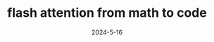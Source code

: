 ---
title: flash attention from math to code
date: 2024-5-16
description: flash attention theory and CUDA implementation
category: cuda
redirect: ./assets/pdf/flashattention.pdf
type: pdf
---
